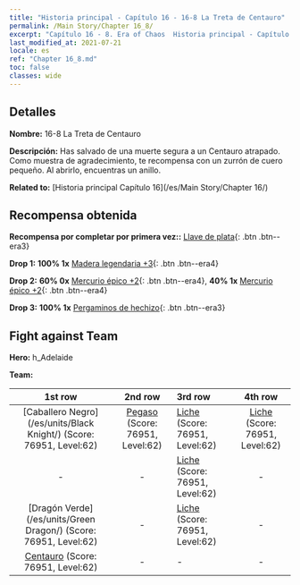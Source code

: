 ```yaml
---
title: "Historia principal - Capítulo 16 - 16-8 La Treta de Centauro"
permalink: /Main Story/Chapter 16_8/
excerpt: "Capítulo 16 - 8. Era of Chaos  Historia principal - Capítulo 16_8. 16-8 La Treta de Centauro"
last_modified_at: 2021-07-21
locale: es
ref: "Chapter 16_8.md"
toc: false
classes: wide
---
```


## Detalles

 **Nombre:** 16-8 La Treta de Centauro

 **Descripción:** Has salvado de una muerte segura a un Centauro atrapado. Como muestra de agradecimiento, te recompensa con un zurrón de cuero pequeño. Al abrirlo, encuentras un anillo.

 **Related to:** [Historia principal Capítulo 16](/es/Main Story/Chapter 16/)

## Recompensa obtenida

 **Recompensa por completar por primera vez::** [Llave de plata](/ItemsES/con_693/){: .btn .btn--era3}

 **Drop 1:** **100% 1x** [Madera legendaria +3](/ItemsES/mat_55/){: .btn .btn--era4}

 **Drop 2:** **60% 0x** [Mercurio épico +2](/ItemsES/mat_49/){: .btn .btn--era4}, **40% 1x** [Mercurio épico +2](/ItemsES/mat_49/){: .btn .btn--era4}

 **Drop 3:** **100% 1x** [Pergaminos de hechizo](/ItemsES/con_694/){: .btn .btn--era3}


## Fight against Team
 **Hero:** h_Adelaide

 **Team:**


  | 1st row | 2nd row | 3rd row | 4th row |
  |:----:|:----:|:----|:----:|
  | [Caballero Negro](/es/units/Black Knight/) (Score: 76951, Level:62)  | [Pegaso](/es/units/Pegasus/) (Score: 76951, Level:62)  | [Liche](/es/units/Lich/) (Score: 76951, Level:62)  | [Liche](/es/units/Lich/) (Score: 76951, Level:62)  |
  | - | - | [Liche](/es/units/Lich/) (Score: 76951, Level:62)  | - |
  | [Dragón Verde](/es/units/Green Dragon/) (Score: 76951, Level:62)  | - | [Liche](/es/units/Lich/) (Score: 76951, Level:62)  | - |
  | [Centauro](/es/units/Centaur/) (Score: 76951, Level:62)  | - | - | - |


